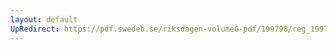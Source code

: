```yaml
---
layout: default
UpRedirect: https://pdf.swedeb.se/riksdagen-volumeG-pdf/199798/reg_199798/reg_199798_0231.pdf
---
```

